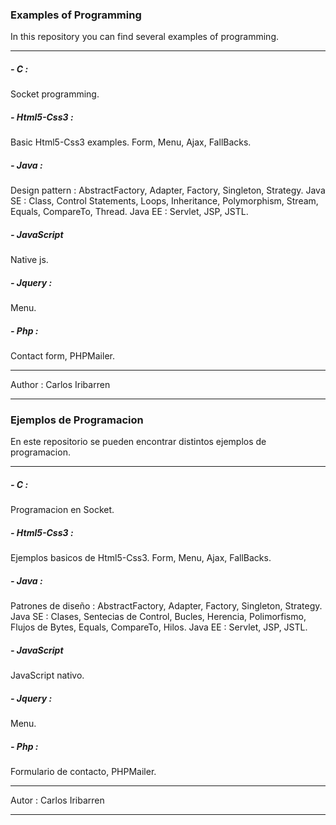 <h3>Examples of Programming</h3>
<p>In this repository you can find several examples of programming. </p>
<hr>
<h5>- C :</h5>
 	Socket programming. 
<h5>- Html5-Css3 :</h5>
	Basic Html5-Css3 examples. Form, Menu, Ajax, FallBacks.
<h5>- Java :</h5>
	Design pattern : AbstractFactory, Adapter, Factory, Singleton, Strategy.
	Java SE : Class, Control Statements, Loops, Inheritance, Polymorphism,
	 	    Stream, Equals, CompareTo, Thread.
	Java EE : Servlet, JSP, JSTL.
<h5>- JavaScript</h5>
	Native js.
<h5>- Jquery :</h5>
	Menu.
<h5>- Php :</h5> 
	Contact form, PHPMailer.

<hr>
								Author : Carlos Iribarren
<hr>





<h3>Ejemplos de Programacion</h3>
<p>En este repositorio se pueden encontrar distintos ejemplos de programacion. </p>
<hr>
<h5>- C :</h5>
 	Programacion en Socket. 
<h5>- Html5-Css3 :</h5>
	Ejemplos basicos de Html5-Css3. Form, Menu, Ajax, FallBacks.
<h5>- Java :</h5>
	Patrones de diseño : AbstractFactory, Adapter, Factory, Singleton, Strategy.
	Java SE : Clases, Sentecias de Control, Bucles, Herencia, Polimorfismo,
		    Flujos de Bytes, Equals, CompareTo, Hilos.
	Java EE : Servlet, JSP, JSTL.
<h5>- JavaScript</h5>
	JavaScript nativo.
<h5>- Jquery :</h5>
	Menu.
<h5>- Php :</h5> 
	Formulario de contacto, PHPMailer.

<hr>
								Autor : Carlos Iribarren
<hr>

